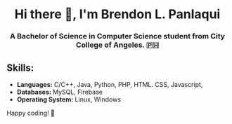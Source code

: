 <h1 align="center">Hi there 👋, I'm Brendon L. Panlaqui</h1>
<h3 align="center">A Bachelor of Science in Computer Science student from City College of Angeles. 🇵🇭</h3>

## Skills:

- **Languages:** C/C++, Java, Python, PHP, HTML. CSS, Javascript,
- **Databases:** MySQL, Firebase
- **Operating System:** Linux, Windows

Happy coding! 🚀

<!--
**Gamebrendon/Gamebrendon** is a ✨ _special_ ✨ repository because its `README.md` (this file) appears on your GitHub profile.

Here are some ideas to get you started:

- 🔭 I’m currently working on ...
- 🌱 I’m currently learning ...
- 👯 I’m looking to collaborate on ...
- 🤔 I’m looking for help with ...
- 💬 Ask me about ...
- 📫 How to reach me: ...
- 😄 Pronouns: ...
- ⚡ Fun fact: ...
-->
